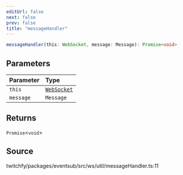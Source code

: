 ```yaml
---
editUrl: false
next: false
prev: false
title: "messageHandler"
---
```


```ts
messageHandler(this: WebSocket, message: Message): Promise<void>
```

## Parameters

| Parameter | Type |
| :------ | :------ |
| `this` | [`WebSocket`](/api/eventsub/classes/websocket/) |
| `message` | `Message` |

## Returns

`Promise`\<`void`\>

## Source

twitchfy/packages/eventsub/src/ws/util/messageHandler.ts:11
